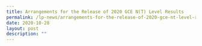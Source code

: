 ```yaml
---
title: Arrangements for the Release of 2020 GCE N(T) Level Results
permalink: /lp-news/arrangements-for-the-release-of-2020-gce-nt-level-results/
date: 2020-10-28
layout: post
description: ""
---
```

